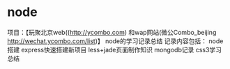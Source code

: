 node
====

项目：【玩聚北京web((http://ycombo.com) 和wap网站(微公Combo_beijing http://wechat.ycombo.com/list)】
node的学习记录总结
记录内容包括：
    node搭建
    express快速搭建新项目
    less+jade页面制作知识
    mongodb记录
    css3学习总结

